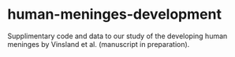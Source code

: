 # human-meninges-development
Supplimentary code and data to our study of the developing human meninges by Vinsland et al. (manuscript in preparation).
